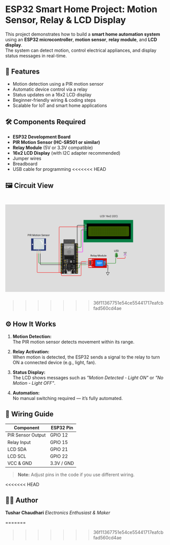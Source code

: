 # ESP32 Smart Home Project: Motion Sensor, Relay & LCD Display

This project demonstrates how to build a **smart home automation system** using an **ESP32 microcontroller**, **motion sensor**, **relay module**, and **LCD display**.  
The system can detect motion, control electrical appliances, and display status messages in real-time.

## 📌 Features
- Motion detection using a PIR motion sensor
- Automatic device control via a relay
- Status updates on a 16x2 LCD display
- Beginner-friendly wiring & coding steps
- Scalable for IoT and smart home applications

## 🛠 Components Required
- **ESP32 Development Board**
- **PIR Motion Sensor (HC-SR501 or similar)**
- **Relay Module** (5V or 3.3V compatible)
- **16x2 LCD Display** (with I2C adapter recommended)
- Jumper wires
- Breadboard
- USB cable for programming
<<<<<<< HEAD
## 🖼️ Circuit View

![Circuit View](<Circuit View.png>)
=======

>>>>>>> 36f11367751e54ce55441717eafcbfad560cd4ae
## ⚙️ How It Works
1. **Motion Detection:**  
   The PIR motion sensor detects movement within its range.
   
2. **Relay Activation:**  
   When motion is detected, the ESP32 sends a signal to the relay to turn ON a connected device (e.g., light, fan).
   
3. **Status Display:**  
   The LCD shows messages such as *"Motion Detected - Light ON"* or *"No Motion - Light OFF"*.

4. **Automation:**  
   No manual switching required — it’s fully automated.

## 🔌 Wiring Guide
| Component | ESP32 Pin |
|-----------|-----------|
| PIR Sensor Output | GPIO 12 |
| Relay Input | GPIO 15 |
| LCD SDA | GPIO 21 |
| LCD SCL | GPIO 22 |
| VCC & GND | 3.3V / GND |

> **Note:** Adjust pins in the code if you use different wiring.

<<<<<<< HEAD
 ## 👨‍💻 Author

**Tushar Chaudhari**
*Electronics Enthusiast & Maker*


=======
 
>>>>>>> 36f11367751e54ce55441717eafcbfad560cd4ae
